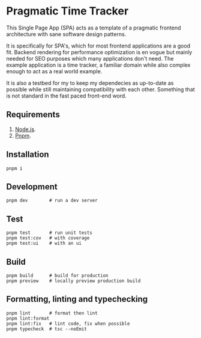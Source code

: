 # Pragmatic Time Tracker

This Single Page App (SPA) acts as a template of a pragmatic frontend architecture with sane software
design patterns.

It is specifically for SPA's, which for most frontend applications are a good fit. Backend rendering
for performance optimization is en vogue but mainly needed for SEO purposes which many applications
don't need. The example application is a time tracker, a familiar domain while also complex enough to
act as a real world example.

It is also a testbed for my to keep my dependecies as up-to-date as possible while still maintaining
compatibility with each other. Something that is not standard in the fast paced front-end word.

## Requirements

1. [Node.js](https://nodejs.org/).
2. [Pnpm](https://pnpm.io/).

## Installation

```shell
pnpm i
```

## Development

```shell
pnpm dev        # run a dev server
```

## Test

```shell
pnpm test       # run unit tests
pnpm test:cov   # with coverage
pnpm test:ui    # with an ui
```

## Build

```shell
pnpm build      # build for production
pnpm preview    # locally preview production build
```

## Formatting, linting and typechecking

```shell
pnpm lint       # format then lint
pnpm lint:format
pnpm lint:fix   # lint code, fix when possible
pnpm typecheck  # tsc --noEmit
```
